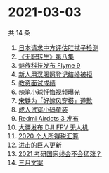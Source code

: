 # 2021-03-03

共 14 条

<!-- BEGIN -->
<!-- 最后更新时间 Wed Mar 03 2021 14:04:51 GMT+0800 (China Standard Time) -->
1. [日本请求中方评估肛拭子检测](https://www.zhihu.com/search?q=肛拭子)
1. [《无职转生》第八集](https://www.zhihu.com/search?q=无职转生)
1. [魅族科技发布 Flyme 9](https://www.zhihu.com/search?q=flyme9)
1. [新人用汉服照登记结婚被拒](https://www.zhihu.com/search?q=汉服登记结婚)
1. [教资面试成绩](https://www.zhihu.com/search?q=教资面试成绩)
1. [辣笔小球忏悔视频曝光](https://www.zhihu.com/search?q=辣笔小球)
1. [宋轶为「好嫁风穿搭」道歉](https://www.zhihu.com/search?q=宋轶道歉)
1. [成人试穿小码童装](https://www.zhihu.com/search?q=优衣库童装)
1. [Redmi Airdots 3 发布](https://www.zhihu.com/search?q=airdots3)
1. [大疆发布 DJI FPV 无人机](https://www.zhihu.com/search?q=fpv)
1. [2020 个人所得税汇算](https://www.zhihu.com/search?q=个人所得税)
1. [进击的巨人更新](https://www.zhihu.com/search?q=进击的巨人)
1. [2021 考研国家线会不会猛涨？](https://www.zhihu.com/search?q=考研国家线)
1. [三月文案](https://www.zhihu.com/search?q=三月文案)
<!-- END -->
